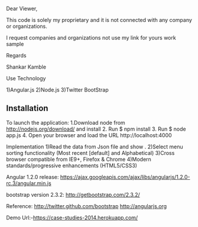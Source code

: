 Dear Viewer, 

 This code is solely my proprietary and it is not connected with any company or organizations. 
 
I request companies and organizations not use my link for yours work sample

Regards

Shankar Kamble


Use Technology

1)Angular.js
2)Node.js
3)Twitter BootStrap


## Installation
To launch the application:
1.Download node from http://nodejs.org/download/ and install
2. Run $ npm install
3. Run $ node app.js
4. Open your browser and load the URL http://localhost:4000

Implementation
 1)Read the data from Json file and show .
 2)Select menu sorting functionality (Most recent [default] and Alphabetical)
 3)Cross browser compatible from IE9+, Firefox & Chrome
 4)Modern standards/progressive enhancements (HTML5/CSS3)


Angular 1.2.0 release:
https://ajax.googleapis.com/ajax/libs/angularjs/1.2.0-rc.3/angular.min.js

bootstrap version 2.3.2:
http://getbootstrap.com/2.3.2/

Reference:
http://twitter.github.com/bootstrap
http://angularjs.org

Demo Url:-https://case-studies-2014.herokuapp.com/